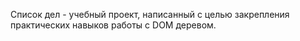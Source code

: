 Список дел - учебный проект, написанный с целью закрепления практических навыков работы с DOM деревом.
